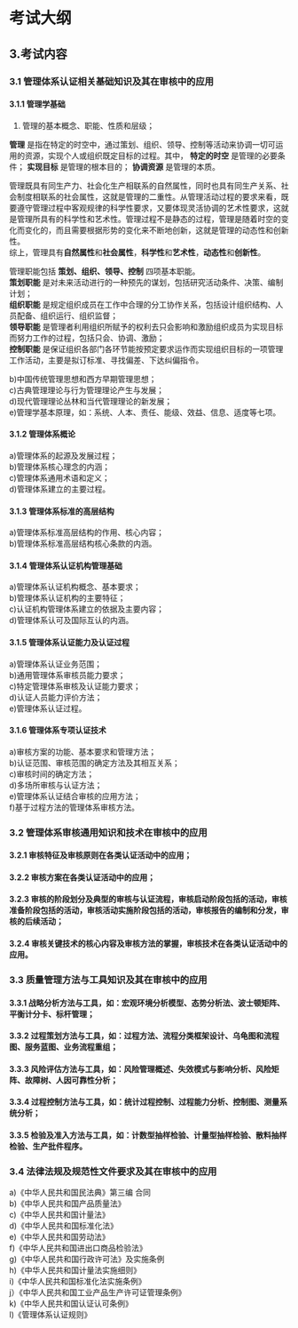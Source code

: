 # 考试大纲

## 3.考试内容 
### 3.1 管理体系认证相关基础知识及其在审核中的应用 
#### 3.1.1 管理学基础 
1. 管理的基本概念、职能、性质和层级；  

**管理** 是指在特定的时空中，通过策划、组织、领导、控制等活动来协调一切可运用的资源，实现个人或组织既定目标的过程。其中，
**特定的时空** 是管理的必要条件；
**实现目标** 是管理的根本目的；
**协调资源** 是管理的本质。

管理既具有同生产力、社会化生产相联系的自然属性，同时也具有同生产关系、社会制度相联系的社会属性，这就是管理的二重性。从管理活动过程的要求来看，既要遵守管理过程中客观规律的科学性要求，又要体现灵活协调的艺术性要求，这就是管理所具有的科学性和艺术性。管理过程不是静态的过程，管理是随着时空的变化而变化的，而且需要根据形势的变化来不断地创新，这就是管理的动态性和创新性。  
综上，管理具有**自然属性**和**社会属性**，**科学性**和**艺术性**，**动态性**和**创新性**。

管理职能包括 **策划、组织、领导、控制** 四项基本职能。  
**策划职能** 是对未来活动进行的一种预先的谋划，包括研究活动条件、决策、编制计划；  
**组织职能** 是规定组织成员在工作中合理的分工协作关系，包括设计组织结构、人员配备、组织运行、组织监督；  
**领导职能** 是管理者利用组织所赋予的权利去只会影响和激励组织成员为实现目标而努力工作的过程，包括只会、协调、激励；  
**控制职能** 是保证组织各部门各环节能按预定要求运作而实现组织目标的一项管理工作活动，主要是拟订标准、寻找偏差、下达纠偏指令。




b)中国传统管理思想和西方早期管理思想；   
c)古典管理理论与行为管理理论产生与发展；   
d)现代管理理论丛林和当代管理理论的新发展；   
e)管理学基本原理，如：系统、人本、责任、能级、效益、信息、适度等七项。  
#### 3.1.2 管理体系概论   
a)管理体系的起源及发展过程；  
b)管理体系核心理念的内涵；   
c)管理体系通用术语和定义；   
d)管理体系建立的主要过程。   
#### 3.1.3 管理体系标准的高层结构   
a)管理体系标准高层结构的作用、核心内容；   
b)管理体系标准高层结构核心条款的内涵。   
#### 3.1.4 管理体系认证机构管理基础   
a)管理体系认证机构概念、基本要求；   
b)管理体系认证机构的主要特征；   
c)认证机构管理体系建立的依据及主要内容；   
d)管理体系认可及国际互认的内涵。   
#### 3.1.5 管理体系认证能力及认证过程   
a)管理体系认证业务范围；    
b)通用管理体系审核员能力要求；    
c)特定管理体系审核及认证能力要求；    
d)认证人员能力评价方法；    
e)管理体系认证过程。    
#### 3.1.6 管理体系专项认证技术   
a)审核方案的功能、基本要求和管理方法；   
b)认证范围、审核范围的确定方法及其相互关系；   
c)审核时间的确定方法；   
d)多场所审核与认证方法；   
e)管理体系认证结合审核的应用方法；   
f)基于过程方法的管理体系审核方法。   
### 3.2 管理体系审核通用知识和技术在审核中的应用 
#### 3.2.1 审核特征及审核原则在各类认证活动中的应用； 
#### 3.2.2 审核方案在各类认证活动中的应用； 
#### 3.2.3 审核的阶段划分及典型的审核与认证流程，审核启动阶段包括的活动，审核准备阶段包括的活动，审核活动实施阶段包括的活动，审核报告的编制和分发，审核的后续活动； 
#### 3.2.4 审核关键技术的核心内容及审核方法的掌握，审核技术在各类认证活动中的应用。 
### 3.3 质量管理方法与工具知识及其在审核中的应用 
#### 3.3.1 战略分析方法与工具，如：宏观环境分析模型、态势分析法、波士顿矩阵、平衡计分卡、标杆管理； 
#### 3.3.2 过程策划方法与工具，如：过程方法、流程分类框架设计、乌龟图和流程图、服务蓝图、业务流程重组； 
#### 3.3.3 风险评估方法与工具，如：风险管理概述、失效模式与影响分析、风险矩阵、故障树、人因可靠性分析；
#### 3.3.4 过程控制方法与工具，如：统计过程控制、过程能力分析、控制图、测量系统分析； 
#### 3.3.5 检验及准入方法与工具，如：计数型抽样检验、计量型抽样检验、散料抽样检验、生产批件程序。 
### 3.4 法律法规及规范性文件要求及其在审核中的应用 
a)《中华人民共和国民法典》第三编 合同   
b)《中华人民共和国产品质量法》   
c)《中华人民共和国计量法》   
d)《中华人民共和国标准化法》   
e)《中华人民共和国劳动法》   
f)《中华人民共和国进出口商品检验法》   
g)《中华人民共和国行政许可法》及实施条例  
h)《中华人民共和国计量法实施细则》   
i)《中华人民共和国标准化法实施条例》   
j）《中华人民共和国工业产品生产许可证管理条例》   
k)《中华人民共和国认证认可条例》   
l)《管理体系认证规则》  